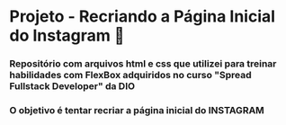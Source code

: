 # Projeto - Recriando a Página Inicial do Instagram 📸

### Repositório com arquivos html e css que utilizei para treinar habilidades com FlexBox adquiridos no curso "Spread Fullstack Developer" da DIO

### O objetivo é tentar recriar a página inicial do INSTAGRAM
